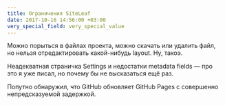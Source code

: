 ```yaml
---
title: Ограничения SiteLeaf
date: 2017-10-16 14:56:00 +03:00
very_special_field: very_special_value
---
```


Можно порыться в файлах проекта, можно скачать или удалить файл, но нельзя отредактировать какой-нибудь layout. Ну, такоэ.

Неадекватная страничка Settings и недостатки metadata fields — про это я уже писал, но почему бы не высказаться ещё раз.

Попутно обнаружил, что GitHub обновляет GitHub Pages с совершенно непредсказуемой задержкой. 